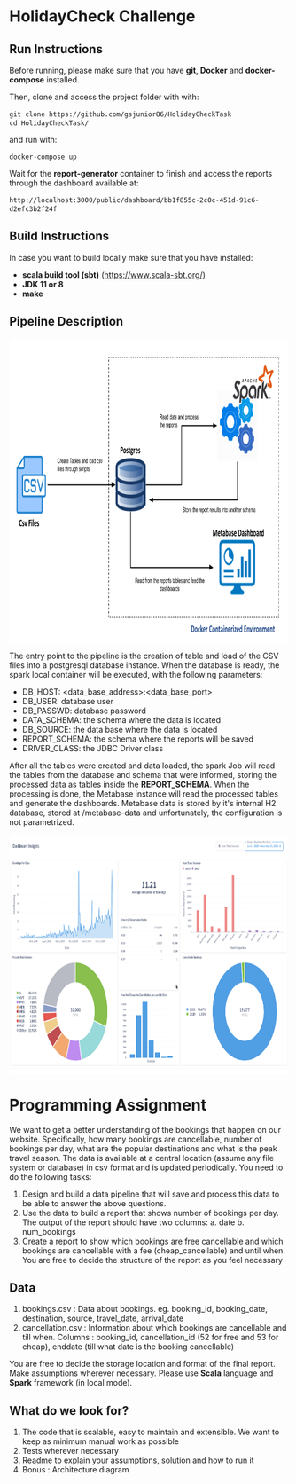 # HolidayCheck Challenge

## Run Instructions
Before running, please make sure that you have **git**, **Docker** and **docker-compose** installed.

Then, clone and access the project folder with with:
```
git clone https://github.com/gsjunior86/HolidayCheckTask
cd HolidayCheckTask/
```

and run with:
```
docker-compose up
```

Wait for the **report-generator** container to finish and access the reports through the dashboard available at:
```
http://localhost:3000/public/dashboard/bb1f855c-2c0c-451d-91c6-d2efc3b2f24f
```

## Build Instructions
In case you want to build locally make sure that you have installed:

- **scala build tool (sbt)** (https://www.scala-sbt.org/)
- **JDK 11 or 8**
- **make**


## Pipeline Description
<img src="https://github.com/gsjunior86/HolidayCheckTask/blob/main/img/holidaycheck.png" align="center" height="550" width="894" >

The entry point to the pipeline is the creation of table and load of the CSV files into a postgresql database instance.
When the database is ready, the spark local container will be executed, with the following parameters:
- DB_HOST: <data_base_address>:<data_base_port>
- DB_USER: database user
- DB_PASSWD: database password
- DATA_SCHEMA: the schema where the data is located
- DB_SOURCE: the data base where the data is located
- REPORT_SCHEMA: the schema where the reports will be saved
- DRIVER_CLASS: the JDBC Driver class

After all the tables were created and data loaded, the spark Job will read the tables from the database and schema that were informed, storing the processed data as tables inside the **REPORT_SCHEMA**.
When the processing is done, the Metabase instance will read the processed tables and generate the dashboards.
Metabase data is stored by it's internal H2 database, stored at /metabase-data and unfortunately, the configuration is not parametrized.

<img src="https://github.com/gsjunior86/HolidayCheckTask/blob/main/img/dashboard.png" align="center" height="432" width="768" >



# Programming Assignment

We want to get a better understanding of the bookings that happen on our website. Specifically, how many bookings are cancellable, number of bookings per day, what are the popular destinations and what is the peak travel season.
The data is available at a central location (assume any file system or database) in csv format and is updated periodically. You need to do the following tasks:

1. Design and build a data pipeline that will save and process this data to be able to answer the above questions. 
2. Use the data to build a report that shows number of bookings per day. 
	The output of the report should have two columns:
		a. date
		b. num_bookings
3. Create a report to show which bookings are free cancellable and which bookings are cancellable with a fee (cheap_cancellable) and until when. You are free to decide the structure of the report as you feel necessary

## Data

1. bookings.csv : Data about bookings. eg. booking_id, booking_date, destination, source, travel_date, arrival_date
2. cancellation.csv : Information about which bookings are cancellable and till when. Columns : booking_id, cancellation_id (52 for free and 53 for cheap), enddate (till what date is the booking cancellable)

You are free to decide the storage location and format of the final report. Make assumptions wherever necessary. Please use **Scala** language and **Spark** framework (in local mode).

## What do we look for?

1. The code that is scalable, easy to maintain and extensible. We want to keep as minimum manual work as possible
2. Tests wherever necessary
3. Readme to explain your assumptions, solution and how to run it
4. Bonus : Architecture diagram	
